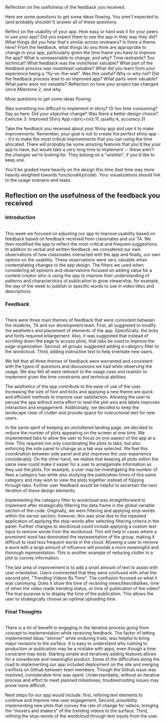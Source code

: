 Reflection on the usefulness of the feedback you received.

Here are some questions to get some ideas flowing. You aren't expected to (and probably shouldn't) answer all of these questions.

Reflect on the usability of your app. How easy or hard was it for your peers to use your app? Did you expect them to use the app in they way they did?
What things did you hear that's similar across reviewers? Is there a theme here?
From the feedback, what things do you think are appropriate to change in your app, particularly given the time frame you have to improve the app?
What is unreasonable to change, and why? Time restraints? Too technical?
What feedback was the most/least valuable?
What part of the feedback process was most/least valuable?
What did you learn from your experience being a "fly-on-the-wall". Was this useful? Why or why not?
Did the feedback process lead to an improved app? What parts were valuable? What parts were not valuable?
Reflection on how your project has changed since Milestone 2, and why.

More questions to get some ideas flowing:

Was something too difficult to implement in shiny? Or too time consuming? Say so here.
Did your objective change?
Was there a better design choice?
Exercise 3: Improved Shiny App
rubric={viz:11, quality:4, accuracy:3}

Take the feedback you received about your Shiny app and use it to make improvements. Remember, your goal is not to create the perfect shiny app -- it's to make the most critical improvements that you can using the time allocated. There will probably be some amazing features that you'd like your app to have, but would take a very long time to implement -- these aren't the changes we're looking for. They belong on a "wishlist", if you'd like to keep one.

You'll be graded more heavily on the design this time (last time was more heavily weighted towards functionality/code). Your visualizations should link to the usage scenario and tasks.

## Reflection on the usefulness of the feedback you received

### Introduction
<br>
This week we focused on adjusting our app to improve usability based on feedback based on feedback received from classmates and our TA. We then modified the app to reflect the most critical and frequent suggestions. In addition to verbal and written feedback, we considered our own observations of how classmates interacted with the app and finally, our own opinion on the usability. These observations were very valuable when contemplating changes to the app design. The filters we used when considering all opinions and observations focused on adding value for a content creator who is using the app to improve their understanding of patterns and characteristics of publication to grow viewership, for example, the day of the week to publish or specific words to use in video titles and descriptions.

### Feedback
<br>
 There were three main themes of feedback that were consistent between the students, TA and our development team. First, all suggested to modify the aesthetics and placement of elements of the app. Specifically, the ticks and fonts required enlargement. Also, it was suggested that instead of scrolling down the page to access plots, that tabs be used to improve the page organization. Second, all groups suggested adding a category filter to the wordcloud. Third, adding instructive text to help orientate new users.

 We felt that all three themes of feedback were warranted and consistent with the types of questions and discussions we had while observing the usage. We also felt all were relevant to the usage case and realistic to implement given the time constraints and technical abilities.

 The aesthetics of the app contribute to the ease of use of the user. Increasing the size of font and ticks and applying a new theme are quick and efficient methods to improve user satisfaction. Allowing the user to peruse the app without extra effort to read the plot axis and labels improves interaction and engagement. Additionally, we decided to keep the landscape clear of clutter and provide space for instructional text for new users.

 In the same spirit of keeping an uncluttered landing page, we decided to reduce the number of plots appearing on the screen at one time. We implemented tabs to allow the user to focus on one aspect of the app at a time. This required not only coordinating the plots to tabs, but also enforcing the side panel to change as a tab was selected. We feel this coordination between side panel and plot improves the user experience considerably. On the other hand, we realize that keeping all plots within the same view could make it easier for a user to amalgamate information as they use the plots. For example, a user may be investigating the number of likes a category has while also studying the publication times of this same category and may wish to view the plots together instead of flipping through tabs. Further user feedback would be helpful to ascertain the next iteration of these design elements.

 Implementing the category filter to wordcloud was straightforward to implement after strategically filtering the data frame in the global variable section of the code. Originally, we were filtering and applying stop-words within the server section; however, this was slow due to the repeated application of applying the stop-words after selecting filtering criteria in the panel. Further changes to wordcloud could include applying a custom text input to remove words from the wordcloud. This will help in cases where a prominent word has dominated  the representation of the group, making it difficult to read less frequent words in the cloud. Allowing a user to remove a word with a large amount of influence will provide a more meaningful and thorough representation. This is another example of reducing clutter in a plot to convey information.

 The last area of improvement is to add a small amount of text to assist with user orientation. Users commented that they were confused with what the second plot, "Trending Videos By Time". The confusion focused on what it was conveying. Does it show the time of receiving views/likes/dislikes, time of when the video made trending status, or time of publication of the video? The true purpose is to display the time of the publication. This allows the user to strategically choose an optimal uploading time.

 ### Final Thoughts
 <br>
 There is a lot of benefit in engaging in the iterative process going from concept to implementation while receiving feedback. The factor of letting implemented ideas "simmer" while enduring trials, was helpful to bring major revisions to the surface. It is easy to understand why rushing to production or publication may be a mistake with apps, even though a time constraint may exist. Starting simple and iteratively adding features allows for a considerate and meaningful product. Some of the difficulties along the road to implementing our app included deployment on the site and merging conflicts on Github between team members. Though the Github issue was resolved, considerable time was spent. Understandably, without an iterative process and effort to meet planned milestones, troubleshooting issues may prove more difficult.

 Next steps for our app would include: first, refining text elements to continue and improve new user engagement. Second, possibility implementing new plots that convey the rate of change for videos; bringing the "movers and shakers" of the trending videos to the surface. Third, refining the stop-words of the wordcloud through text inputs from the user.
